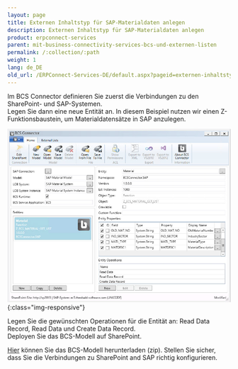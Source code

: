 ```yaml
---
layout: page
title: Externen Inhaltstyp für SAP-Materialdaten anlegen
description: Externen Inhaltstyp für SAP-Materialdaten anlegen
product: erpconnect-services
parent: mit-business-connectivity-services-bcs-und-externen-listen
permalink: /:collection/:path
weight: 1
lang: de_DE
old_url: /ERPConnect-Services-DE/default.aspx?pageid=externen-inhaltstyp-fuer-sap-materialdaten-anlegen
---
```


Im BCS Connector definieren Sie zuerst die Verbindungen zu den SharePoint- und SAP-Systemen.<br>
Legen Sie dann eine neue Entität an. In diesem Beispiel nutzen wir einen Z-Funktionsbaustein, um Materialdatensätze in SAP anzulegen. 

![nintex-bcs-material](/img/content/nintex-bcs-material.jpg){:class="img-responsive"}

Legen Sie die gewünschten Operationen für die Entität an: Read Data Record, Read Data und Create Data Record.<br>
Deployen Sie das BCS-Modell auf SharePoint.


[Hier](/img/SAP-Material-Model-Public.zip) können Sie das BCS-Modell herunterladen (zip). Stellen Sie sicher, dass Sie die Verbindungen zu SharePoint and SAP richtig konfigurieren.
